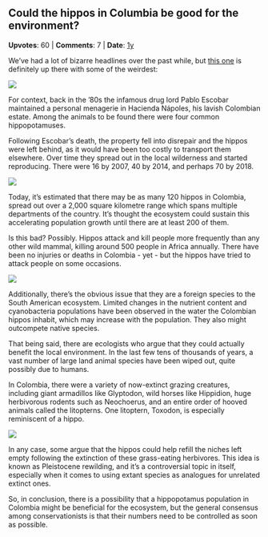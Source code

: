 ## Could the hippos in Columbia be good for the environment?
    
**Upvotes**: 60 | **Comments**: 7 | **Date**: [1y](https://www.quora.com/Could-the-hippos-in-Columbia-be-good-for-the-environment/answer/Gary-Meaney)

We’ve had a lot of bizarre headlines over the past while, but [this one](https://kaleistyleguide.com/news/2021/01/17/colombias-rapidly-breeding-cocaine-hippos-must-stopped-scientists/ "kaleistyleguide.com") is definitely up there with some of the weirdest:

![](https://qph.fs.quoracdn.net/main-qimg-c6907ef380e91cd1a07703f8bca41568)

For context, back in the ’80s the infamous drug lord Pablo Escobar maintained a personal menagerie in Hacienda Nápoles, his lavish Colombian estate. Among the animals to be found there were four common hippopotamuses.

Following Escobar’s death, the property fell into disrepair and the hippos were left behind, as it would have been too costly to transport them elsewhere. Over time they spread out in the local wilderness and started reproducing. There were 16 by 2007, 40 by 2014, and perhaps 70 by 2018.

![](https://qph.fs.quoracdn.net/main-qimg-18e3b75a898f8ebc2557aa97f87a12e3-lq)

Today, it’s estimated that there may be as many 120 hippos in Colombia, spread out over a 2,000 square kilometre range which spans multiple departments of the country. It’s thought the ecosystem could sustain this accelerating population growth until there are at least 200 of them.

Is this bad? Possibly. Hippos attack and kill people more frequently than any other wild mammal, killing around 500 people in Africa annually. There have been no injuries or deaths in Colombia - yet - but the hippos have tried to attack people on some occasions.

![](https://qph.fs.quoracdn.net/main-qimg-681ab45d7399b6e461955948d81d1d3c-lq)

Additionally, there’s the obvious issue that they are a foreign species to the South American ecosystem. Limited changes in the nutrient content and cyanobacteria populations have been observed in the water the Colombian hippos inhabit, which may increase with the population. They also might outcompete native species.

That being said, there are ecologists who argue that they could actually benefit the local environment. In the last few tens of thousands of years, a vast number of large land animal species have been wiped out, quite possibly due to humans.

In Colombia, there were a variety of now-extinct grazing creatures, including giant armadillos like Glyptodon, wild horses like Hippidion, huge herbivorous rodents such as Neochoerus, and an entire order of hooved animals called the litopterns. One litoptern, Toxodon, is especially reminiscent of a hippo.

![](https://qph.fs.quoracdn.net/main-qimg-60d6a43b222386ac76412e20b8e2c9b6-lq)

In any case, some argue that the hippos could help refill the niches left empty following the extinction of these grass-eating herbivores. This idea is known as Pleistocene rewilding, and it’s a controversial topic in itself, especially when it comes to using extant species as analogues for unrelated extinct ones.

So, in conclusion, there is a possibility that a hippopotamus population in Colombia might be beneficial for the ecosystem, but the general consensus among conservationists is that their numbers need to be controlled as soon as possible.

